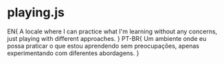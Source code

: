# playing.js
EN{
A locale where I can practice what I'm learning without any concerns, just playing with different approaches. 
}
PT-BR{
Um ambiente onde eu possa praticar o que estou aprendendo sem preocupações, apenas experimentando com diferentes abordagens.
}
